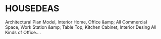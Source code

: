 # HOUSEDEAS
Architectural Plan Model, Interior Home, Office &amp;amp; All Commercial Space, Work Station &amp;amp; Table Top, Kitchen Cabinet, Interior Desing All Kinds of Office﻿....
